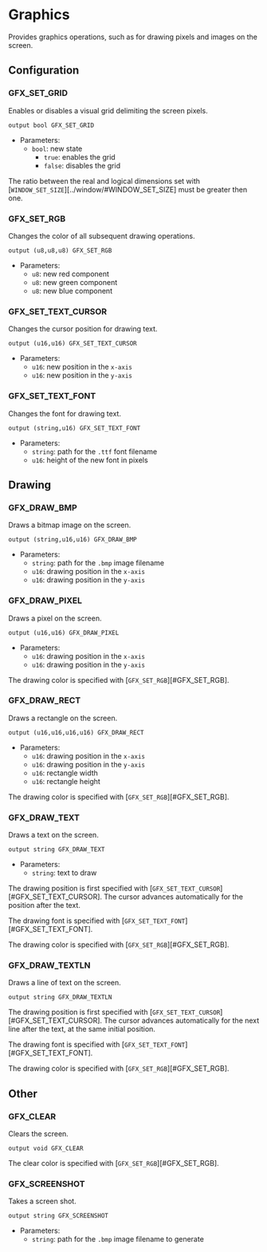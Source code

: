 # Graphics

Provides graphics operations, such as for drawing pixels and images on the
screen.

## Configuration

### GFX_SET_GRID

Enables or disables a visual grid delimiting the screen pixels.

```ceu
output bool GFX_SET_GRID
```

- Parameters:
    - `bool`: new state
        - `true`: enables the grid
        - `false`: disables the grid

The ratio between the real and logical dimensions set with
[`WINDOW_SET_SIZE`][../window/#WINDOW_SET_SIZE] must be greater then one.

### GFX_SET_RGB

Changes the color of all subsequent drawing operations.

```ceu
output (u8,u8,u8) GFX_SET_RGB
```

- Parameters:
    - `u8`: new red component
    - `u8`: new green component
    - `u8`: new blue component

### GFX_SET_TEXT_CURSOR

Changes the cursor position for drawing text.

```ceu
output (u16,u16) GFX_SET_TEXT_CURSOR
```

- Parameters:
    - `u16`: new position in the `x-axis`
    - `u16`: new position in the `y-axis`

### GFX_SET_TEXT_FONT

Changes the font for drawing text.

```ceu
output (string,u16) GFX_SET_TEXT_FONT
```

- Parameters:
    - `string`: path for the `.ttf` font filename
    - `u16`: height of the new font in pixels

## Drawing

### GFX_DRAW_BMP

Draws a bitmap image on the screen.

```ceu
output (string,u16,u16) GFX_DRAW_BMP
```

- Parameters:
    - `string`: path for the `.bmp` image filename
    - `u16`: drawing position in the `x-axis`
    - `u16`: drawing position in the `y-axis`

### GFX_DRAW_PIXEL

Draws a pixel on the screen.

```ceu
output (u16,u16) GFX_DRAW_PIXEL
```

- Parameters:
    - `u16`: drawing position in the `x-axis`
    - `u16`: drawing position in the `y-axis`

The drawing color is specified with [`GFX_SET_RGB`][#GFX_SET_RGB].

### GFX_DRAW_RECT

Draws a rectangle on the screen.

```ceu
output (u16,u16,u16,u16) GFX_DRAW_RECT
```

- Parameters:
    - `u16`: drawing position in the `x-axis`
    - `u16`: drawing position in the `y-axis`
    - `u16`: rectangle width
    - `u16`: rectangle height

The drawing color is specified with [`GFX_SET_RGB`][#GFX_SET_RGB].

### GFX_DRAW_TEXT

Draws a text on the screen.

```ceu
output string GFX_DRAW_TEXT
```

- Parameters:
    - `string`: text to draw

The drawing position is first specified with
[`GFX_SET_TEXT_CURSOR`][#GFX_SET_TEXT_CURSOR].
The cursor advances automatically for the position after the text.

The drawing font is specified with [`GFX_SET_TEXT_FONT`][#GFX_SET_TEXT_FONT].

The drawing color is specified with [`GFX_SET_RGB`][#GFX_SET_RGB].

### GFX_DRAW_TEXTLN

Draws a line of text on the screen.

```ceu
output string GFX_DRAW_TEXTLN
```

The drawing position is first specified with
[`GFX_SET_TEXT_CURSOR`][#GFX_SET_TEXT_CURSOR].
The cursor advances automatically for the next line after the text, at the same
initial position.

The drawing font is specified with [`GFX_SET_TEXT_FONT`][#GFX_SET_TEXT_FONT].

The drawing color is specified with [`GFX_SET_RGB`][#GFX_SET_RGB].

## Other

### GFX_CLEAR

Clears the screen.

```ceu
output void GFX_CLEAR
```

The clear color is specified with [`GFX_SET_RGB`][#GFX_SET_RGB].

### GFX_SCREENSHOT

Takes a screen shot.

```ceu
output string GFX_SCREENSHOT
```

- Parameters:
    - `string`: path for the `.bmp` image filename to generate
